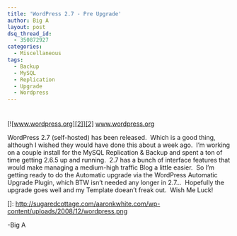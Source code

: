 ```yaml
---
title: 'WordPress 2.7 - Pre Upgrade'
author: Big A
layout: post
dsq_thread_id:
  - 350872927
categories:
  - Miscellaneous
tags:
  - Backup
  - MySQL
  - Replication
  - Upgrade
  - Wordpress
---
```

# 

[![www.wordpress.org][2]][2]
www.wordpress.org

WordPress 2.7 (self-hosted) has been released.  Which is a good thing, although I wished they would have done this about a week ago.  I’m working on a couple install for the MySQL Replication & Backup and spent a ton of time getting 2.6.5 up and running.  2.7 has a bunch of interface features that would make managing a medium-high traffic Blog a little easier.  So I’m getting ready to do the Automatic upgrade via the WordPress Automatic Upgrade Plugin, which BTW isn’t needed any longer in 2.7…  Hopefully the upgrade goes well and my Template doean’t freak out.  Wish Me Luck!

 []: http://sugaredcottage.com/aaronkwhite.com/wp-content/uploads/2008/12/wordpress.png

-Big A
